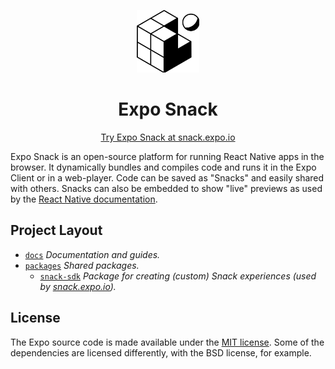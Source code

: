 <!-- Banner Image -->

<p align="center">
  <img src="./logo.svg" width="100px" />
  <h1 align="center">
    Expo Snack
  </h1>
</p>

<p align="center">
  <a href="https://snack.expo.io">Try Expo Snack at snack.expo.io</a>
</p>

Expo Snack is an open-source platform for running React Native apps in the browser. It dynamically bundles and compiles code and runs it in the Expo Client or in a web-player. Code can be saved as "Snacks" and easily shared with others. Snacks can also be embedded to show "live" previews as used by the [React Native documentation](https://reactnative.dev/docs/getting-started).

## Project Layout

- [`docs`](/docs) *Documentation and guides.*
- [`packages`](/packages) *Shared packages.*
  - [`snack-sdk`](/snack-sdk) *Package for creating (custom) Snack experiences (used by [snack.expo.io](https://snack.expo.io)).*
<!--
- [`website`](/website) *The Snack website at **https://snack.expo.io**.*
- [`snackager`](/snackager) *The Snack package bundler at **https://snackager.expo.io**.*
- [`runtime`](/runtime) *The Snack runtime app and web-player.*
-->

<!--
## Contributing

Want to contribute? Report an issue? Read the [contributing guide](./docs/contributing.md) to get started.
-->

## License

The Expo source code is made available under the [MIT license](LICENSE). Some of the dependencies are licensed differently, with the BSD license, for example.